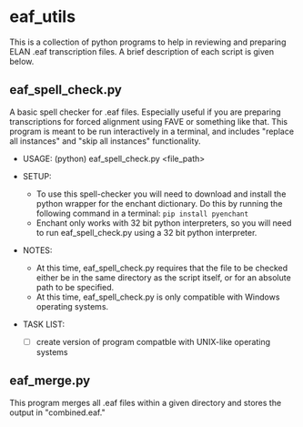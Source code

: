 # eaf_utils
This is a collection of python programs to help in reviewing and preparing ELAN .eaf transcription files. A brief description of each script is given below.

## eaf_spell_check.py
A basic spell checker for .eaf files. Especially useful if you are preparing transcriptions for forced alignment using FAVE or something like that. This program is meant to be run interactively in a terminal, and includes "replace all instances" and "skip all instances" functionality. 

* USAGE: (python) eaf_spell_check.py \<file_path\>
  
* SETUP:  
  * To use this spell-checker you will need to download and install the python wrapper for the enchant dictionary. Do this by running the following command in a terminal: 
    ```pip install pyenchant```
  * Enchant only works with 32 bit python interpreters, so you will need to run eaf_spell_check.py using a 32 bit python interpreter.
  
* NOTES:  
  * At this time, eaf_spell_check.py requires that the file to be checked either be in the same directory as the script itself, or for an absolute path to be specified.
  * At this time, eaf_spell_check.py is only compatible with Windows operating systems.
  
* TASK LIST:  
  - [ ] create version of program compatble with UNIX-like operating systems
    
## eaf_merge.py
This program merges all .eaf files within a given directory and stores the output in "combined.eaf." 

